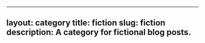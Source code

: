 
---
layout: category
title: fiction
slug: fiction
description: A category for fictional blog posts.
---

